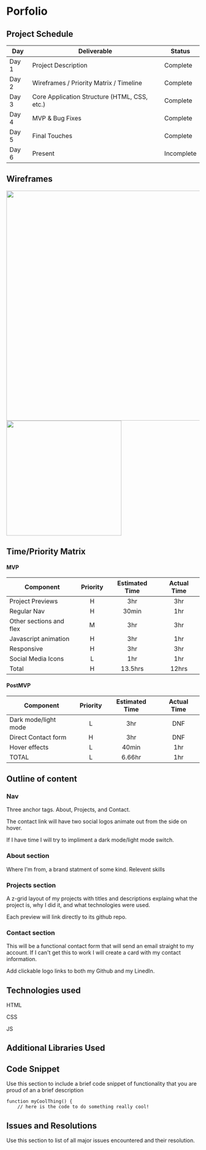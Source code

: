 # Porfolio

## Project Schedule

| Day   | Deliverable                                  | Status     |
| ----- | -------------------------------------------- | ---------- |
| Day 1 | Project Description                          | Complete   |
| Day 2 | Wireframes / Priority Matrix / Timeline      | Complete   |
| Day 3 | Core Application Structure (HTML, CSS, etc.) | Complete   |
| Day 4 | MVP & Bug Fixes                              | Complete   |
| Day 5 | Final Touches                                | Complete   |
| Day 6 | Present                                      | Incomplete |

## Wireframes

<img src='wireframes/portfolio-wireframe-desktop.jpg' width='600px'>

<img src='wireframes/portfolio-wireframe-mobile.jpg' width='300px'>

## Time/Priority Matrix

#### MVP

| Component               | Priority | Estimated Time | Actual Time |
| ----------------------- | :------: | :------------: | :---------: |
| Project Previews        |    H     |      3hr       |     3hr     |
| Regular Nav             |    H     |     30min      |     1hr     |
| Other sections and flex |    M     |      3hr       |     3hr     |
| Javascript animation    |    H     |      3hr       |     1hr     |
| Responsive              |    H     |      3hr       |     3hr     |
| Social Media Icons      |    L     |      1hr       |     1hr     |
| Total                   |    H     |    13.5hrs     |    12hrs    |

#### PostMVP

| Component            | Priority | Estimated Time | Actual Time |
| -------------------- | :------: | :------------: | :---------: |
| Dark mode/light mode |    L     |      3hr       |     DNF     |
| Direct Contact form  |    H     |      3hr       |     DNF     |
| Hover effects        |    L     |     40min      |     1hr     |
| TOTAL                |    L     |     6.66hr     |     1hr     |

## Outline of content

### Nav

Three anchor tags. About, Projects, and Contact.

The contact link will have two social logos animate out from the side on hover.

If I have time I will try to impliment a dark mode/light mode switch.

### About section

Where I'm from, a brand statment of some kind.
Relevent skills

### Projects section

A z-grid layout of my projects with titles and descriptions explaing what the project is, why I did it, and what technologies were used.

Each preview will link directly to its github repo.

### Contact section

This will be a functional contact form that will send an email straight to my account.
If I can't get this to work I will create a card with my contact information.

Add clickable logo links to both my Github and my LinedIn.

## Technologies used

HTML

CSS

JS

## Additional Libraries Used

## Code Snippet

Use this section to include a brief code snippet of functionality that you are proud of an a brief description

```
function myCoolThing() {
	// here is the code to do something really cool!
```

## Issues and Resolutions

Use this section to list of all major issues encountered and their resolution.

